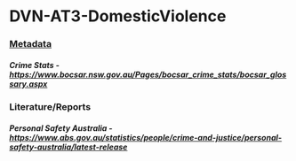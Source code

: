 # DVN-AT3-DomesticViolence

### <u>Metadata</u>

##### Crime Stats - https://www.bocsar.nsw.gov.au/Pages/bocsar_crime_stats/bocsar_glossary.aspx


### Literature/Reports

##### Personal Safety Australia - https://www.abs.gov.au/statistics/people/crime-and-justice/personal-safety-australia/latest-release
